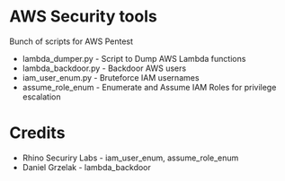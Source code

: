 # AWS Security tools
Bunch of scripts for AWS Pentest

* lambda_dumper.py - Script to Dump AWS Lambda functions
* lambda_backdoor.py - Backdoor AWS users
* iam_user_enum.py - Bruteforce IAM usernames
* assume_role_enum - Enumerate and Assume IAM Roles for privilege escalation

# Credits
* Rhino Securiry Labs - iam_user_enum, assume_role_enum
* Daniel Grzelak - lambda_backdoor
